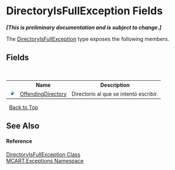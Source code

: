 # DirectoryIsFullException Fields
 _**\[This is preliminary documentation and is subject to change.\]**_

The <a href="0b076328-419b-bab9-6c7b-c1631fad52a3">DirectoryIsFullException</a> type exposes the following members.


## Fields
&nbsp;<table><tr><th></th><th>Name</th><th>Description</th></tr><tr><td>![Public field](media/pubfield.gif "Public field")</td><td><a href="338c25c4-045d-3171-bd57-bc824f678690">OffendingDirectory</a></td><td>
Directorio al que se intentó escribir.</td></tr></table>&nbsp;
<a href="#directoryisfullexception-fields">Back to Top</a>

## See Also


#### Reference
<a href="0b076328-419b-bab9-6c7b-c1631fad52a3">DirectoryIsFullException Class</a><br /><a href="36e6166c-cb29-ee06-1b8a-ebc61fae7b0a">MCART.Exceptions Namespace</a><br />